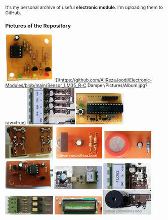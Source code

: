 It's my personal archive of useful **electronic module**. I'm uploading them to GitHub. 

### Pictures of the Repository
![EEPROM_AT24Cx](https://github.com/AliRezaJoodi/Electronic-Modules/blob/main/EEPROM_AT24Cx/Pictures/Album.jpg?raw=true)
![](https://github.com/AliRezaJoodi/Electronic-Modules/blob/main/Sensor_LM35_R-C Damper/Pictures/Album.jpg?raw=true)
![MCU_AI](https://github.com/AliRezaJoodi/Electronic-Modules/blob/main/MCU_AI/Pictures/Album.jpg?raw=true)
![MCU_AVR_ATmega328](https://github.com/AliRezaJoodi/Electronic-Modules/blob/main/MCU_AVR_ATmega328/Pictures/Album.jpg?raw=true)
![Protective_IGBT Gate](https://github.com/AliRezaJoodi/Electronic-Modules/blob/main/Protective_IGBT%20Gate/Pictures/Album.jpg?raw=true)
![Module_IR](https://github.com/AliRezaJoodi/Electronic-Modules/blob/main/Module_IR/Pictures/Album.jpg?raw=true)
![Sensor_MQ](https://github.com/AliRezaJoodi/Electronic-Modules/blob/main/Sensor_MQ/Pictures/Album.jpg?raw=true)
![MCU_WatchDog](https://github.com/AliRezaJoodi/Electronic-Modules/blob/main/MCU_WatchDog/Pictures/Album.jpg?raw=true)
![Detector_AC Voltage](https://github.com/AliRezaJoodi/Electronic-Modules/blob/main/Detector_AC%20Voltage/Pictures/Album.jpg?raw=true)
![Detector_Water Flow](https://github.com/AliRezaJoodi/Electronic-Modules/blob/main/Detector_Water%20Flow/Pictures/Album.jpg?raw=true)
![Detector_Zero Crossing](https://github.com/AliRezaJoodi/Electronic-Modules/blob/main/Detector_Zero%20Crossing/Pictures/Album.jpg?raw=true)
![Display_LCD16x2](https://github.com/AliRezaJoodi/Electronic-Modules/blob/main/Display_LCD16x2/Pictures/Album.jpg?raw=true)
![Driver_Buzzer](https://github.com/AliRezaJoodi/Electronic-Modules/blob/main/Driver_Buzzer/Pictures/Album.jpg?raw=true)
